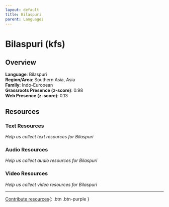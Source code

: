 ```yaml
---
layout: default
title: Bilaspuri
parent: Languages
---
```


# Bilaspuri (kfs)

## Overview

**Language**: Bilaspuri  
**Region/Area**: Southern Asia, Asia  
**Family**: Indo-European  
**Grassroots Presence (z-score)**: 0.98  
**Web Presence (z-score)**: 0.13  

## Resources

### Text Resources
*Help us collect text resources for Bilaspuri*

### Audio Resources
*Help us collect audio resources for Bilaspuri*

### Video Resources
*Help us collect video resources for Bilaspuri*

---

[Contribute resources](https://forms.office.com/e/1SfLJx3u1r){: .btn .btn-purple }
